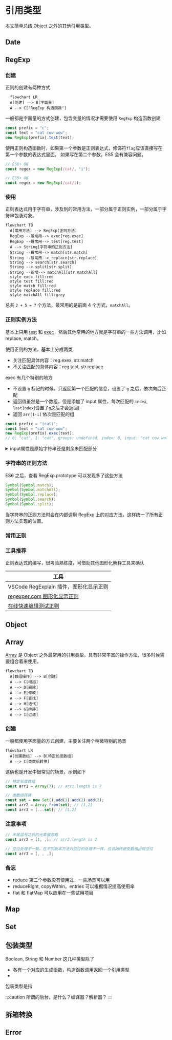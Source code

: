 # 引用类型

本文简单总结 Object 之外的其他引用类型。

## Date

## RegExp

### 创建

正则的创建有两种方式

```mermaid
  flowchart LR
  A[创建] --> B[字面量]
  A --> C["RegExp 构造函数"]
```

一般都是字面量的方式创建，包含变量的情况才需要使用 `RegExp` 构造函数创建

```js
const prefix = "c";
const text = "cat cow wow";
new RegExp(prefix).test(text);
```

使用正则构造函数时，如果第一个参数是正则表达式，修饰符`flag`应该直接写在第一个参数的表达式里面。
如果写在第二个参数，ES5 会有兼容问题。

```js
// ES6+ OK
const regex = new RegExp(/cat/, "i");

// ES5+ OK
const regex = new RegExp(/cat/i);
```

### 使用

正则表达式用于字符串，涉及到的常用方法，一部分属于正则实例，一部分属于字符串包装对象。

```mermaid
flowchart TB
  A[常用方法] --> RegExp[正则方法]
  RegExp --最常用--> exec[reg.exec]
  RegExp --最常用--> test[reg.test]
  A --> String[字符串的正则方法]
  String --最常用--> match[str.match]
  String --最常用--> replace[str.replace]
  String --> search[str.search]
  String --> split[str.split]
  String --新增--> matchAll[str.matchAll]
  style exec fill:red
  style test fill:red
  style match fill:red
  style replace fill:red
  style matchAll fill:grey
```

总共 `2 + 5 = 7` 个方法，最常用的是前面 4 个方式，`matchAll`。

### 正则实例方法

基本上只用 [test](https://developer.mozilla.org/en-US/docs/Web/JavaScript/Reference/Global_Objects/RegExp/test) 和 [exec](https://developer.mozilla.org/en-US/docs/Web/JavaScript/Reference/Global_Objects/RegExp/exec)，然后其他常用的地方就是字符串的一些方法调用，比如 replace, match。

使用正则的方法，基本上分成两类

- 关注匹配具体内容：reg.exex, str.match
- 不关注匹配的具体内容：reg.test, str.replace

exec 有几个特别的地方

- 不设置 `g` 标记的时候，只返回第一个匹配的信息，设置了 `g` 之后，依次向后匹配
- 返回值虽然是一个数组，但是添加了 input 属性，每次匹配的 `index`, `lastIndex`(设置了`g`之后才会返回)
- 返回 `arr[1-i]` 依次是匹配的组

```js
const prefix = "(cat)";
const text = "cat cow wow";
new RegExp(prefix).exec(text);
// 0: "cat", 1: "cat", groups: undefined, index: 0, input: "cat cow wow", length: 2
```

<details>
  <summary>input属性是原始字符串还是剩余未匹配部分</summary>
  <div>完整的原始字符串</div>
</details>

### 字符串的正则方法

ES6 之后，查看 RegExp.prototype 可以发现多了这些方法

```js
Symbol(Symbol.match);
Symbol(Symbol.matchAll);
Symbol(Symbol.replace);
Symbol(Symbol.search);
Symbol(Symbol.split);
```

当字符串的正则方法时会在内部调用 RegExp 上的对应方法，这样统一了所有正则方法实现的位置。

### 常用正则

### 工具推荐

正则表达式的编写，很考验熟练度，可借助其他图形化解释工具来确认

| 工具                                                 |
| ---------------------------------------------------- |
| VSCode RegExplain 插件，图形化显示正则               |
| [regexper.com 图形化显示正则](https://regexper.com/) |
| [在线快速编辑测试正则](https://regex-vis.com/)       |

<!--  -->

## Object

## Array

[Array](https://developer.mozilla.org/en-US/docs/Web/JavaScript/Reference/Global_Objects/Array/reverse) 是 Object 之外最常用的引用类型，具有非常丰富的操作方法，很多时候需要组合着来使用。

```mermaid
flowchart TB
  A[数组操作] --> B[创建]
  A --> C[增加]
  A --> D[删除]
  A --> E[修改]
  A --> F[查找]
  A --> H[迭代]
  A --> G[排序]
  A --> I[过滤]
```

### 创建

一般都使用字面量的方式创建，主要关注两个稍微特别的场景

```mermaid
flowchart LR
  A[创建数组] --> B[特定长度数组]
  A --> C[类数组转换]
```

这俩也是开发中很常见的场景，示例如下

```js
// 特定长度数组
const arr1 = Array(7); // arr1.length is 7

// 类数组转换
const set = new Set().add(1).add(2).add(2);
const arr2 = Array.from(set); // [1,2]
const arr3 = [...set]; // [1,2]
```

### 注意事项

```js
// 末尾逗号之后的元素被忽略
const arr2 = [1, ,]; // arr2.length is 2

// 空位处理不一致，在不同版本方法对空位的处理不一样，应该始终避免数组出现空位
const arr3 = [, , ,];
```

### 备忘

- reduce 第二个参数没有使用过，一些场景可以用
- reduceRight, copyWithin，entries 可以根据情况提高使用率
- flat 和 flatMap 可以应用在一些试用项目

## Map

## Set

## 包装类型

Boolean, String 和 Number 这几种类型除了

- 各有一个对应的生成函数，构造函数调用返回一个引用类型
-

包装类型是指

:::caution
所谓的后台，是什么？编译器？解析器？
:::

## 拆箱转换

## Error
